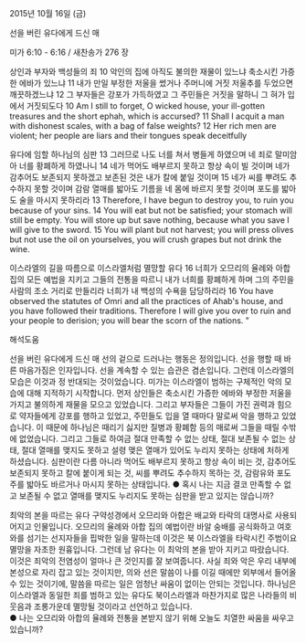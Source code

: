 2015년 10월 16일 (금)

선을 버린 유다에게 드신 매



미가 6:10 - 6:16 / 새찬송가 276 장


상인과 부자와 백성들의 죄 
10 악인의 집에 아직도 불의한 재물이 있느냐 축소시킨 가증한 에바가 있느냐 11 내가 만일 부정한 저울을 썼거나 주머니에 거짓 저울추를 두었으면 깨끗하겠느냐 12 그 부자들은 강포가 가득하였고 그 주민들은 거짓을 말하니 그 혀가 입에서 거짓되도다 
10 Am I still to forget, O wicked house, your ill-gotten treasures and the short ephah, which is accursed? 11 Shall I acquit a man with dishonest scales, with a bag of false weights? 12 Her rich men are violent; her people are liars and their tongues speak deceitfully 

유다에 임할 하나님의 심판
13 그러므로 나도 너를 쳐서 병들게 하였으며 네 죄로 말미암아 너를 황폐하게 하였나니 14 네가 먹어도 배부르지 못하고 항상 속이 빌 것이며 네가 감추어도 보존되지 못하겠고 보존된 것은 내가 칼에 붙일 것이며 15 네가 씨를 뿌려도 추수하지 못할 것이며 감람 열매를 밟아도 기름을 네 몸에 바르지 못할 것이며 포도를 밟아도 술을 마시지 못하리라
13 Therefore, I have begun to destroy you, to ruin you because of your sins. 14 You will eat but not be satisfied; your stomach will still be empty. You will store up but save nothing, because what you save I will give to the sword. 15 You will plant but not harvest; you will press olives but not use the oil on yourselves, you will crush grapes but not drink the wine. 

이스라엘의 길을 따름으로 이스라엘처럼 멸망할 유다 
16 너희가 오므리의 율례와 아합 집의 모든 예법을 지키고 그들의 전통을 따르니 내가 너희를 황폐하게 하며 그의 주민을 사람의 조소 거리로 만들리라 너희가 내 백성의 수욕을 담당하리라
16 You have observed the statutes of Omri and all the practices of Ahab's house, and you have followed their traditions. Therefore I will give you over to ruin and your people to derision; you will bear the scorn of the nations. "

해석도움





선을 버린 유다에게 드신 매
선의 겉으로 드러나는 행동은 정의입니다. 선을 행할 때 바른 마음가짐은 인자입니다. 선을 계속할 수 있는 습관은 겸손입니다. 그런데 이스라엘의 모습은 이것과 정 반대되는 것이었습니다. 미가는 이스라엘이 범하는 구체적인 악의 모습에 대해 지적하기 시작합니다. 먼저 상인들은 축소시킨 가증한 에바와 부정한 저울을 가지고 불의하게 재물을 모으고 있었습니다. 그리고 부자들은 그들이 가진 권력과 힘으로 약자들에게 강포를 행하고 있었고, 주민들도 입을 열 때마다 말로써 악을 행하고 있었습니다. 이 때문에 하나님은 때리기 싫지만 질병과 황폐함 등의 매로써 그들을 때릴 수밖에 없었습니다. 그리고 그들로 하여금 절대 만족할 수 없는 상태, 절대 보존될 수 없는 상태, 절대 열매를 맺지도 못하고 설령 맺은 열매가 있어도 누리지 못하는 상태에 처하게 하셨습니다. 심판이란 다름 아니라 먹어도 배부르지 못하고 항상 속이 비는 것, 감추어도 보존되지 못하고 칼에 붙이게 되는 것, 씨를 뿌려도 추수하지 목하는 것, 감람유와 포도주를 밟아도 바르거나 마시지 못하는 상태입니다. 
● 혹시 나는 지금 결코 만족할 수 없고 보존될 수 없고 열매를 맺지도 누리지도 못하는 심판을 받고 있지는 않습니까?  

최악의 본을  따르는 유다
구약성경에서 오므리와 아합은 배교와 타락의 대명사로 사용되어지고 인물입니다. 오므리의 율례와 아합 집의 예법이란 바알 숭배를 공식화하고 여호와를 섬기는 선지자들을 핍박한 일을 말하는데 이것은 북 이스라엘을 타락시킨 주범이요 멸망을 자초한 원흉입니다. 그런데 남 유다는 이 최악의 본을 받아 지키고 따랐습니다. 이것은 죄악의 전염성이 얼마나 큰 것인지를 잘 보여줍니다. 사실 죄와 악은 우리 내부에 본성으로 자리 잡고 있는 것이지만, 의와 선은  말씀이 나를 이길 때에만 외부에서 들어올 수 있는 것이기에, 말씀을 따르는 일은 엄청난 싸움이 없이는 안되는 것입니다. 하나님은 이스라엘과 동일한 죄를 범하고 있는 유다도 북이스라엘과 마찬가지로 많은 나라들의 비웃음과 조롱가운데 멸망될 것이라고 선언하고 있습니다.   
● 나는 오므리와 아합의 율례와 전통을 본받지 않기 위해 오늘도 치열한 싸움을 싸우고 있습니까?